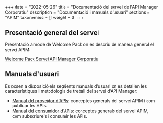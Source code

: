 +++
date = "2022-05-26"
title = "Documentació del servei de l'API Manager Corporatiu"
description = "Documentació i manuals d'usuari"
sections = "APIM"
taxonomies = []
weight = 3
+++

## Presentació general del servei

Presentació a mode de Welcome Pack on es descriu de manera general el servei APIM:

[Welcome Pack Servei API Manager Corporatiu](/related/apim/APIM-Welcome-Pack-v1.pdf)

##  Manuals d'usuari

Es posen a disposició els següents manuals d'usuari on es detallen les característiques i metodologia de treball del servei d’API Manager: 

- [Manual del proveïdor d'APIs](/related/apim/APIM-Manual-Proveidor-APIs-v1.pdf): conceptes generals del servei APIM i com publicar les APIs.
- [Manual del consumidor d'APIs](/related/apim/APIM-Manual-Consumidor-APIs-v1.pdf): conceptes generals del servei APIM, com subscriure's i consumir les APIs.
